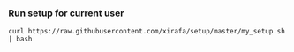 ### Run setup for current user
`curl https://raw.githubusercontent.com/xirafa/setup/master/my_setup.sh | bash`
